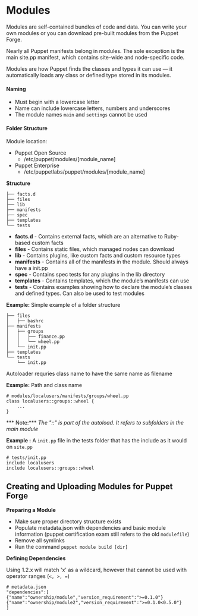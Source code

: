 Modules
=======

Modules are self-contained bundles of code and data. You can write your own modules or you can download pre-built modules from the Puppet Forge.

Nearly all Puppet manifests belong in modules. The sole exception is the main site.pp manifest, which contains site-wide and node-specific code.

Modules are how Puppet finds the classes and types it can use — it automatically loads any class or defined type stored in its modules.

#### Naming

- Must begin with a lowercase letter
- Name can include lowercase letters, numbers and underscores
- The module names `main` and `settings` cannot be used 

#### Folder Structure

Module location:
- Puppet Open Source
	- /etc/puppet/modules/[module_name]
- Puppet Enterprise
	- /etc/puppetlabs/puppet/modules/[module_name]

**Structure**

```
├── facts.d
├── files
├── lib
├── manifests
├── spec
├── templates
└── tests
```

- **facts.d** - Contains external facts, which are an alternative to Ruby-based custom facts
- **files** - Contains static files, which managed nodes can download
- **lib** - Contains plugins, like custom facts and custom resource types
- **manifests** - Contains all of the manifests in the module. Should always have a init.pp
- **spec** - Contains spec tests for any plugins in the lib directory
- **templates** - Contains templates, which the module’s manifests can use
- **tests** - Contains examples showing how to declare the module’s classes and defined types. Can also be used to test modules

**Example:** Simple example of a folder structure

```
├── files
│   ├── bashrc
├── manifests
│   ├── groups
│   │   ├── finance.pp
│   │   └── wheel.pp
│   └── init.pp
├── templates
└── tests
    └── init.pp
```

Autoloader requries class name to have the same name as filename

**Example:** Path and class name

```puppet
# modules/localusers/manifests/groups/wheel.pp
class localusers::groups::wheel {
	...
}
```

*** Note:***  *The "::" is part of the autoload. It refers to subfolders in the main module*

**Example :** A `init.pp` file in the tests folder that has the include as it would on `site.pp`

```puppet
# tests/init.pp
include localusers
include localusers::groups::wheel
```

## Creating and Uploading Modules for Puppet Forge

**Preparing a Module**

- Make sure proper directory structure exists
- Populate metadata.json with dependencies and basic module information (puppet certification exam still refers to the old `modulefile`)
- Remove all symlinks
- Run the command `puppet module build [dir]`

**Defining Dependencies**

Using 1.2.x will match 'x' as a wildcard, however that cannot be used with operator ranges (`<, >, =`)

```puppet
# metadata.json
"dependencies":[
{"name":"ownership/module","version_requirement":">=0.1.0"}
{"name":"ownership/module2","version_requirement":">=0.1.0<0.5.0"}
]
```